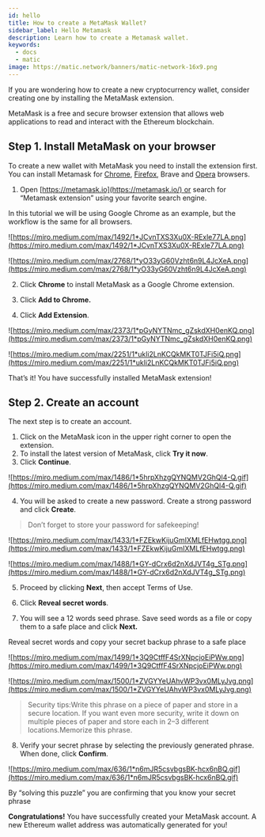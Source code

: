 ```yaml
---
id: hello
title: How to create a MetaMask Wallet?
sidebar_label: Hello Metamask
description: Learn how to create a Metamask wallet.
keywords:
  - docs
  - matic
image: https://matic.network/banners/matic-network-16x9.png 
---
```

If you are wondering how to create a new cryptocurrency wallet, consider creating one by installing the MetaMask extension.

MetaMask is a free and secure browser extension that allows web applications to read and interact with the Ethereum blockchain.

## Step 1. Install MetaMask on your browser

To create a new wallet with MetaMask you need to install the extension first. You can install Metamask for [Chrome](https://chrome.google.com/webstore/detail/nkbihfbeogaeaoehlefnkodbefgpgknn), [Firefox](https://addons.mozilla.org/en-US/firefox/addon/ether-metamask/), Brave and [Opera](https://addons.opera.com/en/extensions/details/metamask/) browsers.

1. Open [https://metamask.io](https://metamask.io/) or search for “Metamask extension” using your favorite search engine.

In this tutorial we will be using Google Chrome as an example, but the workflow is the same for all browsers.

![https://miro.medium.com/max/1492/1*JCvnTXS3Xu0X-RExle77LA.png](https://miro.medium.com/max/1492/1*JCvnTXS3Xu0X-RExle77LA.png)

![https://miro.medium.com/max/2768/1*yO33yG60Vzht6n9L4JcXeA.png](https://miro.medium.com/max/2768/1*yO33yG60Vzht6n9L4JcXeA.png)

2. Click **Chrome** to install MetaMask as a Google Chrome extension.

3. Click **Add to Chrome.**

4. Click **Add Extension**.

![https://miro.medium.com/max/2373/1*pGyNYTNmc_gZskdXH0enKQ.png](https://miro.medium.com/max/2373/1*pGyNYTNmc_gZskdXH0enKQ.png)

![https://miro.medium.com/max/2251/1*ukli2LnKCQkMKT0TJFi5iQ.png](https://miro.medium.com/max/2251/1*ukli2LnKCQkMKT0TJFi5iQ.png)

That’s it! You have successfully installed MetaMask extension!

## Step 2. Create an account

The next step is to create an account.

1. Click on the MetaMask icon in the upper right corner to open the extension.
2. To install the latest version of MetaMask, click **Try it now**.
3. Click **Continue**.

![https://miro.medium.com/max/1486/1*5hrpXhzgQYNQMV2GhQl4-Q.gif](https://miro.medium.com/max/1486/1*5hrpXhzgQYNQMV2GhQl4-Q.gif)

4. You will be asked to create a new password. Create a strong password and click **Create**.

> Don’t forget to store your password for safekeeping!

![https://miro.medium.com/max/1433/1*FZEkwKijuGmIXMLfEHwtgg.png](https://miro.medium.com/max/1433/1*FZEkwKijuGmIXMLfEHwtgg.png)

![https://miro.medium.com/max/1488/1*GY-dCrx6d2nXdJVT4g_STg.png](https://miro.medium.com/max/1488/1*GY-dCrx6d2nXdJVT4g_STg.png)

5. Proceed by clicking **Next**, then accept Terms of Use.

6. Click **Reveal secret words**.

7. You will see a 12 words seed phrase. Save seed words as a file or copy them to a safe place and click **Next.**

Reveal secret words and copy your secret backup phrase to a safe place

![https://miro.medium.com/max/1499/1*3Q9CtffF4SrXNpcjoEiPWw.png](https://miro.medium.com/max/1499/1*3Q9CtffF4SrXNpcjoEiPWw.png)

![https://miro.medium.com/max/1500/1*ZVGYYeUAhvWP3vx0MLyJvg.png](https://miro.medium.com/max/1500/1*ZVGYYeUAhvWP3vx0MLyJvg.png)

> Security tips:Write this phrase on a piece of paper and store in a secure location. If you want even more security, write it down on multiple pieces of paper and store each in 2–3 different locations.Memorize this phrase.

8. Verify your secret phrase by selecting the previously generated phrase. When done, click **Confirm**.

![https://miro.medium.com/max/636/1*n6mJR5csvbgsBK-hcx6nBQ.gif](https://miro.medium.com/max/636/1*n6mJR5csvbgsBK-hcx6nBQ.gif)

By “solving this puzzle” you are confirming that you know your secret phrase

**Congratulations!** You have successfully created your MetaMask account. A new Ethereum wallet address was automatically generated for you!